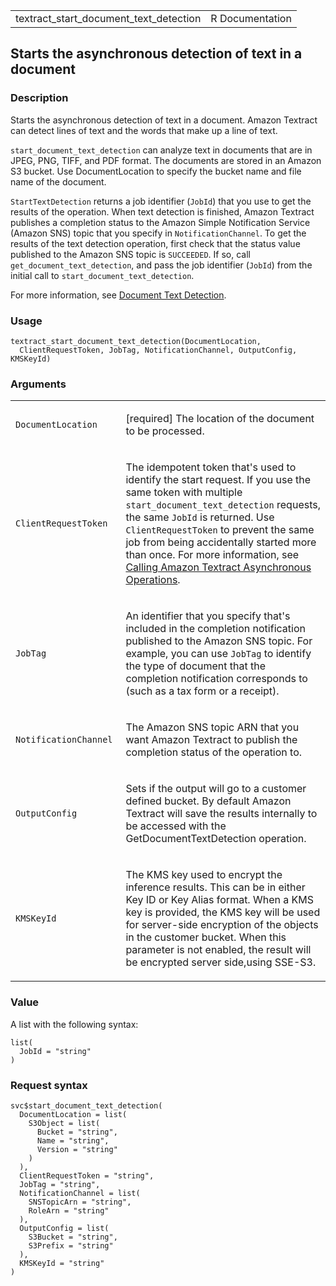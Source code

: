 <table style="width: 100%;">
<tbody>
<tr class="odd">
<td>textract_start_document_text_detection</td>
<td style="text-align: right;">R Documentation</td>
</tr>
</tbody>
</table>

## Starts the asynchronous detection of text in a document

### Description

Starts the asynchronous detection of text in a document. Amazon Textract
can detect lines of text and the words that make up a line of text.

`start_document_text_detection` can analyze text in documents that are
in JPEG, PNG, TIFF, and PDF format. The documents are stored in an
Amazon S3 bucket. Use DocumentLocation to specify the bucket name and
file name of the document.

`StartTextDetection` returns a job identifier (`JobId`) that you use to
get the results of the operation. When text detection is finished,
Amazon Textract publishes a completion status to the Amazon Simple
Notification Service (Amazon SNS) topic that you specify in
`NotificationChannel`. To get the results of the text detection
operation, first check that the status value published to the Amazon SNS
topic is `SUCCEEDED`. If so, call `get_document_text_detection`, and
pass the job identifier (`JobId`) from the initial call to
`start_document_text_detection`.

For more information, see [Document Text
Detection](https://docs.aws.amazon.com/textract/latest/dg/how-it-works-detecting.html).

### Usage

    textract_start_document_text_detection(DocumentLocation,
      ClientRequestToken, JobTag, NotificationChannel, OutputConfig, KMSKeyId)

### Arguments

<table>
<colgroup>
<col style="width: 35%" />
<col style="width: 65%" />
</colgroup>
<tbody>
<tr class="odd">
<td><code
id="textract_start_document_text_detection_:_DocumentLocation">DocumentLocation</code></td>
<td><p>[required] The location of the document to be processed.</p></td>
</tr>
<tr class="even">
<td><code
id="textract_start_document_text_detection_:_ClientRequestToken">ClientRequestToken</code></td>
<td><p>The idempotent token that's used to identify the start request.
If you use the same token with multiple
<code>start_document_text_detection</code> requests, the same
<code>JobId</code> is returned. Use <code>ClientRequestToken</code> to
prevent the same job from being accidentally started more than once. For
more information, see <a
href="https://docs.aws.amazon.com/textract/latest/dg/api-async.html">Calling
Amazon Textract Asynchronous Operations</a>.</p></td>
</tr>
<tr class="odd">
<td><code
id="textract_start_document_text_detection_:_JobTag">JobTag</code></td>
<td><p>An identifier that you specify that's included in the completion
notification published to the Amazon SNS topic. For example, you can use
<code>JobTag</code> to identify the type of document that the completion
notification corresponds to (such as a tax form or a receipt).</p></td>
</tr>
<tr class="even">
<td><code
id="textract_start_document_text_detection_:_NotificationChannel">NotificationChannel</code></td>
<td><p>The Amazon SNS topic ARN that you want Amazon Textract to publish
the completion status of the operation to.</p></td>
</tr>
<tr class="odd">
<td><code
id="textract_start_document_text_detection_:_OutputConfig">OutputConfig</code></td>
<td><p>Sets if the output will go to a customer defined bucket. By
default Amazon Textract will save the results internally to be accessed
with the GetDocumentTextDetection operation.</p></td>
</tr>
<tr class="even">
<td><code
id="textract_start_document_text_detection_:_KMSKeyId">KMSKeyId</code></td>
<td><p>The KMS key used to encrypt the inference results. This can be in
either Key ID or Key Alias format. When a KMS key is provided, the KMS
key will be used for server-side encryption of the objects in the
customer bucket. When this parameter is not enabled, the result will be
encrypted server side,using SSE-S3.</p></td>
</tr>
</tbody>
</table>

### Value

A list with the following syntax:

    list(
      JobId = "string"
    )

### Request syntax

    svc$start_document_text_detection(
      DocumentLocation = list(
        S3Object = list(
          Bucket = "string",
          Name = "string",
          Version = "string"
        )
      ),
      ClientRequestToken = "string",
      JobTag = "string",
      NotificationChannel = list(
        SNSTopicArn = "string",
        RoleArn = "string"
      ),
      OutputConfig = list(
        S3Bucket = "string",
        S3Prefix = "string"
      ),
      KMSKeyId = "string"
    )
